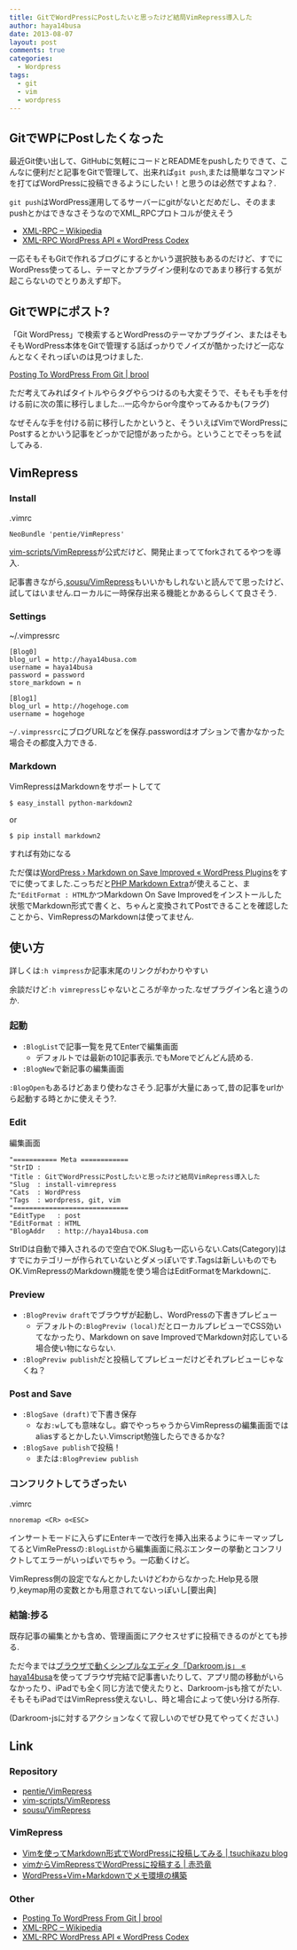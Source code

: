 ```yaml
---
title: GitでWordPressにPostしたいと思ったけど結局VimRepress導入した
author: haya14busa
date: 2013-08-07
layout: post
comments: true
categories:
  - Wordpress
tags:
  - git
  - vim
  - wordpress
---
```

## GitでWPにPostしたくなった

最近Git使い出して、GitHubに気軽にコードとREADMEをpushしたりできて、こんなに便利だと記事をGitで管理して、出来れば`git push`,または簡単なコマンドを打てばWordPressに投稿できるようにしたい！と思うのは必然ですよね？.

`git push`はWordPress運用してるサーバーにgitがないとだめだし、そのままpushとかはできなさそうなのでXML_RPCプロトコルが使えそう

*   [XML-RPC &#8211; Wikipedia][1]
*   [XML-RPC WordPress API « WordPress Codex][2]

一応そもそもGitで作れるブログにするとかいう選択肢もあるのだけど、すでにWordPress使ってるし、テーマとかプラグイン便利なのであまり移行する気が起こらないのでとりあえず却下。

## GitでWPにポスト?

「Git WordPress」で検索するとWordPressのテーマかプラグイン、またはそもそもWordPress本体をGitで管理する話ばっかりでノイズが酷かったけど一応なんとなくそれっぽいのは見つけました.

[Posting To WordPress From Git | brool][3]

ただ考えてみればタイトルやらタグやらつけるのも大変そうで、そもそも手を付ける前に次の策に移行しました…一応今からor今度やってみるかも(フラグ)

なぜそんな手を付ける前に移行したかというと、そういえばVimでWordPressにPostするとかいう記事をどっかで記憶があったから。ということでそっちを試してみる.

## VimRepress

### Install

.vimrc

    NeoBundle 'pentie/VimRepress'
    

[vim-scripts/VimRepress][4]が公式だけど、開発止まっててforkされてるやつを導入.

記事書きながら,[sousu/VimRepress][5]もいいかもしれないと読んでて思ったけど、試してはいません.ローカルに一時保存出来る機能とかあるらしくて良さそう.

### Settings

~/.vimpressrc

    [Blog0]
    blog_url = http://haya14busa.com
    username = haya14busa
    password = password
    store_markdown = n
    
    [Blog1]
    blog_url = http://hogehoge.com
    username = hogehoge
    

`~/.vimpressrc`にブログURLなどを保存.passwordはオプションで書かなかった場合その都度入力できる.

### Markdown

VimRepressはMarkdownをサポートしてて

    $ easy_install python-markdown2
    

or

    $ pip install markdown2
    

すれば有効になる

ただ僕は[WordPress › Markdown on Save Improved « WordPress Plugins][6]をすでに使ってました.こっちだと[PHP Markdown Extra][7]が使えること、また`"EditFormat : HTML`かつMarkdown On Save Improvedをインストールした状態でMarkdown形式で書くと、ちゃんと変換されてPostできることを確認したことから、VimRepressのMarkdownは使ってません.

## 使い方

詳しくは`:h vimpress`か記事末尾のリンクがわかりやすい

余談だけど`:h vimrepress`じゃないところが辛かった.なぜプラグイン名と違うのか.

### 起動

*   `:BlogList`で記事一覧を見てEnterで編集画面 
    *   デフォルトでは最新の10記事表示.でもMoreでどんどん読める.
*   `:BlogNew`で新記事の編集画面

`:BlogOpen`もあるけどあまり使わなさそう.記事が大量にあって,昔の記事をurlから起動する時とかに使えそう?.

### Edit

編集画面

    "=========== Meta ============
    "StrID : 
    "Title : GitでWordPressにPostしたいと思ったけど結局VimRepress導入した
    "Slug  : install-vimrepress
    "Cats  : WordPress
    "Tags  : wordpress, git, vim
    "=============================
    "EditType   : post
    "EditFormat : HTML
    "BlogAddr   : http://haya14busa.com
    

StrIDは自動で挿入されるので空白でOK.Slugも一応いらない.Cats(Category)はすでにカテゴリーが作られていないとダメっぽいです.Tagsは新しいものでもOK.VimRepressのMarkdown機能を使う場合はEditFormatをMarkdownに.

### Preview

*   `:BlogPreviw draft`でブラウザが起動し、WordPressの下書きプレビュー 
    *   デフォルトの`:BlogPreviw (local)`だとローカルプレビューでCSS効いてなかったり、Markdown on save ImprovedでMarkdown対応している場合使い物にならない.
*   `:BlogPreviw publish`だと投稿してプレビューだけどそれプレビューじゃなくね？

### Post and Save

*   `:BlogSave (draft)`で下書き保存 
    *   なお`:w`しても意味なし。癖でやっちゃうからVimRepressの編集画面ではaliasするとかしたい.Vimscript勉強したらできるかな?
*   `:BlogSave publish`で投稿！ 
    *   または`:BlogPreview publish`

### コンフリクトしてうざったい

.vimrc

    nnoremap <CR> o<ESC>
    

インサートモードに入らずにEnterキーで改行を挿入出来るようにキーマップしてるとVimRePressの`:BlogList`から編集画面に飛ぶエンターの挙動とコンフリクトしてエラーがいっぱいでちゃう。一応動くけど。

VimRepress側の設定でなんとかしたいけどわからなかった.Help見る限り,keymap用の変数とかも用意されてないっぽいし[要出典]

### 結論:捗る

既存記事の編集とかも含め、管理画面にアクセスせずに投稿できるのがとても捗る.

ただ今までは[ブラウザで動くシンプルなエディタ「Darkroom.js」 « haya14busa][8]を使ってブラウザ完結で記事書いたりして、アプリ間の移動がいらなかったり、iPadでも全く同じ方法で使えたりと、Darkroom-jsも捨てがたい.そもそもiPadではVimRepress使えないし、時と場合によって使い分ける所存.

(Darkroom-jsに対するアクションなくて寂しいのでぜひ見てやってください.)

## Link

### Repository

*   [pentie/VimRepress][9]
*   [vim-scripts/VimRepress][4]
*   [sousu/VimRepress][5]

### VimRepress

*   [Vimを使ってMarkdown形式でWordPressに投稿してみる | tsuchikazu blog][10]
*   [vimからVimRepressでWordPressに投稿する | 赤恐竜][11]
*   [WordPress+Vim+Markdownでメモ環境の構築][12]

### Other

*   [Posting To WordPress From Git | brool][3]
*   [XML-RPC &#8211; Wikipedia][1]
*   [XML-RPC WordPress API « WordPress Codex][2]

 [1]: http://ja.wikipedia.org/wiki/XML-RPC
 [2]: http://codex.wordpress.org/XML-RPC_WordPress_API
 [3]: http://www.brool.com/index.php/posting-to-wordpress-from-git
 [4]: https://github.com/vim-scripts/VimRepress
 [5]: https://github.com/sousu/VimRepress
 [6]: http://wordpress.org/plugins/markdown-on-save-improved/
 [7]: http://michelf.ca/projects/php-markdown/extra/
 [8]: http://haya14busa.com/darkroom-js/
 [9]: https://github.com/pentie/VimRepress
 [10]: http://tsuchikazu.net/vim_markdown_wordpress/
 [11]: http://akakyouryuu.com/blog/vim%E3%81%8B%E3%82%89vimrepress%E3%81%A7wordpress%E3%81%AB%E6%8A%95%E7%A8%BF%E3%81%99%E3%82%8B/
 [12]: http://sousu.jp/wp/tool/wordpress-vim-markdown/
